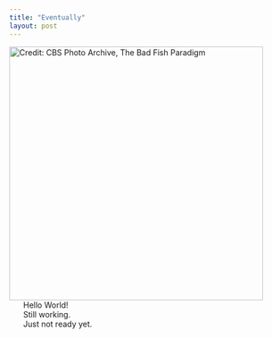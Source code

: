 ```yaml
---
title: "Eventually"
layout: post
---
```

 
 <div>
   <div style="display: inline-block;">
    <img src="https://user-images.githubusercontent.com/39643559/126664810-99b76e9c-2b72-4315-8339-7c5495c87f8f.jpg" alt="Credit: CBS Photo Archive, The Bad Fish Paradigm" style="vertical-align:middle" width="455">
   </div>
   <div style="display: inline-block; margin:0 0 0 25px;">
    Hello World! <br>
    Still working. <br>
    Just not ready yet. <br>
   </div>
</div>
 
